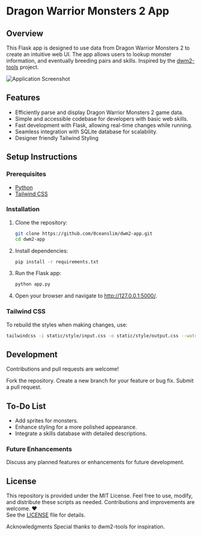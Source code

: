 # Dragon Warrior Monsters 2 App

## Overview

This Flask app is designed to use data from Dragon Warrior Monsters 2 to create an intuitive web UI. The app allows users to lookup monster information, and eventually breeding pairs and skills. Inspired by the [dwm2-tools](https://github.com/MetroWind/dwm2-tools) project.

![Application Screenshot](https://git.happytavern.co/OceanSlim/dwm-app/raw/branch/main/static/img/appScreen.png "Current App Screenshot")

## Features

- Efficiently parse and display Dragon Warrior Monsters 2 game data.
- Simple and accessible codebase for developers with basic web skills.
- Fast development with Flask, allowing real-time changes while running.
- Seamless integration with SQLite database for scalability.
- Designer friendly Tailwind Styling

## Setup Instructions

### Prerequisites

- [Python](https://www.python.org/downloads/) 
- [Tailwind CSS](https://github.com/tailwindlabs/tailwindcss/releases/latest)

### Installation

1. Clone the repository:

   ```bash
   git clone https://github.com/0ceanslim/dwm2-app.git
   cd dwm2-app
   ```
2. Install dependencies:

    ```bash
    pip install -r requirements.txt
    ```
3. Run the Flask app:

    ```bash
    python app.py
    ```

4. Open your browser and navigate to http://127.0.0.1:5000/.


### Tailwind CSS
To rebuild the styles when making changes, use:

```bash
tailwindcss -i static/style/input.css -o static/style/output.css --watch
```

## Development
Contributions and pull requests are welcome!

Fork the repository.
Create a new branch for your feature or bug fix.
Submit a pull request.

## To-Do List
- Add sprites for monsters.
- Enhance styling for a more polished appearance.
- Integrate a skills database with detailed descriptions.

### Future Enhancements
Discuss any planned features or enhancements for future development.

## License

This repository is provided under the MIT License. Feel free to use, modify, and distribute these scripts as needed. Contributions and improvements are welcome. ❤️    
See the [LICENSE](LICENSE) file for details.

Acknowledgments
Special thanks to dwm2-tools for inspiration.